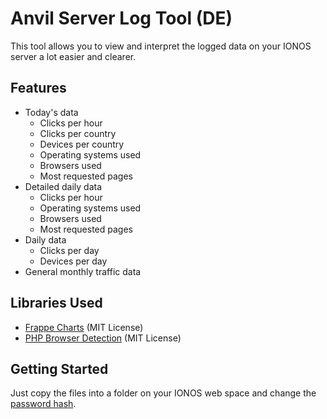 # Anvil Server Log Tool (DE)
This tool allows you to view and interpret the logged data on your IONOS server a lot easier and clearer.

## Features
- Today's data
  - Clicks per hour
  - Clicks per country
  - Devices per country
  - Operating systems used
  - Browsers used
  - Most requested pages
- Detailed daily data
  - Clicks per hour
  - Operating systems used
  - Browsers used
  - Most requested pages
- Daily data
  - Clicks per day
  - Devices per day
- General monthly traffic data

## Libraries Used
- [Frappe Charts](https://github.com/frappe/charts) (MIT License)
- [PHP Browser Detection](https://github.com/foroco/php-browser-detection) (MIT License)

## Getting Started
Just copy the files into a folder on your IONOS web space and change the [password hash](https://github.com/anvil-solutions/server-logs/blob/main/src/settings.json#L2).
